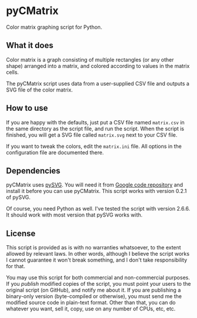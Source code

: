 # pyCMatrix

Color matrix graphing script for Python.

## What it does

Color matrix is a graph consisting of multiple rectangles (or any other shape)
arranged into a matrix, and colored according to values in the matrix cells.

The pyCMatrix script uses data from a user-supplied CSV file and outputs a SVG
file of the color matrix.

## How to use

If you are happy with the defaults, just put a CSV file named ``matrix.csv`` in
the same directory as the script file, and run the script. When the script is
finished, you will get a SVG file called ``matrix.svg`` next to your CSV file.

If you want to tweak the colors, edit the ``matrix.ini`` file. All options in
the configuration file are documented there.

## Dependencies

pyCMatrix uses [pySVG](http://codeboje.de/pysvg/). You will need it from 
[Google code repository](http://code.google.com/p/pysvg/downloads/list) and 
install it before you can use pyCMatrix. This script works with version
0.2.1 of pySVG.

Of course, you need Python as well. I've tested the script with version 2.6.6.
It should work with most version that pySVG works with.

## License

This script is provided as is with no warranties whatsoever, to the extent 
allowed by relevant laws. In other words, although I believe the script works
I cannot guarantee it won't break something, and I don't take responsibility
for that.

You may use this script for both commercial and non-commercial purposes. If 
you _publish_ modified copies of the script, you must point your users to
the original script (on GitHub), and notify me about it. If you are publishing
a binary-only version (byte-compiled or otherwise), you must send me the 
modified source code in plain-text format. Other than that, you can do whatever 
you want, sell it, copy, use on any number of CPUs, etc, etc.
